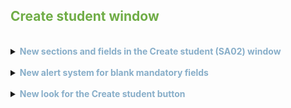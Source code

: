 ## <span style="color:#70ad47">Create student window</span>

<br>
<details>
<summary><span style="color:#88AEC9"><b>New sections and fields in the Create student (SA02) window</b></span></summary>
<br>

<p> &nbsp;&nbsp;<font size="2"> <i> <b>Benefit:</b> Improved student profile with new fields available organised in sections </i> </font> </p>

<p>
<dl>
<li> General information:</li>
    <dd>- <i> First name </i> </dd>
    <dd>- <i> Last name </i> </dd>
    <dd>- <i> Date of birth </i> </dd>
<li>Contact Details:</li>
    <dd>- <i> Email </i> </dd>
    <dd>- <i> Phone </i> </dd>
    <dd>- <i> City </i> – new field </dd>
    <dd>- <i> Country </i> </dd>
<li>Professional data:</li>
    <dd>- <i> Courses </i> </dd>
    <dd>- <i> Languages </i> – new field </dd>
    <dd>- <i> Work location </i> – new field </dd>
    <dd>- <i> Programming languages </i> – new field </dd>
</dl>
</p>
 <blockquote> Note: All fields are mandatory except the <i>Programming languages</i> field that will only be mandatory when a related course is selected.</blockquote> 
</details>

<br>
<details>
<summary><span style="color:#88AEC9"><b>New alert system for blank mandatory fields</b></span></summary>
<br>

<p>&nbsp;&nbsp;<font size="2"> <i> <b> Benefit </b>: The user's experience will be more fluid when creating a new student.</i> </font> </p>

<p>&nbsp;&nbsp;Before, when you left mandatory fields blank, error messages displayed one by one. Now, if you leave more than one mandatory field blank, error messages display at the same time.</p>

</details>

<br>
<details>
<summary><span style="color:#88AEC9"><b>New look for the Create student button</b></span></summary>
<br>

<p>&nbsp;&nbsp;<font size="2"> <i> <b> Benefit </b>: The **Create student** button is now more visible and intuitive.</i> </font></p>

<p>&nbsp;&nbsp;The <b> Create student </b> button's look, in the <b> Main (SA01) </b> window, has been updated to be more accessible.</p>

</details>
